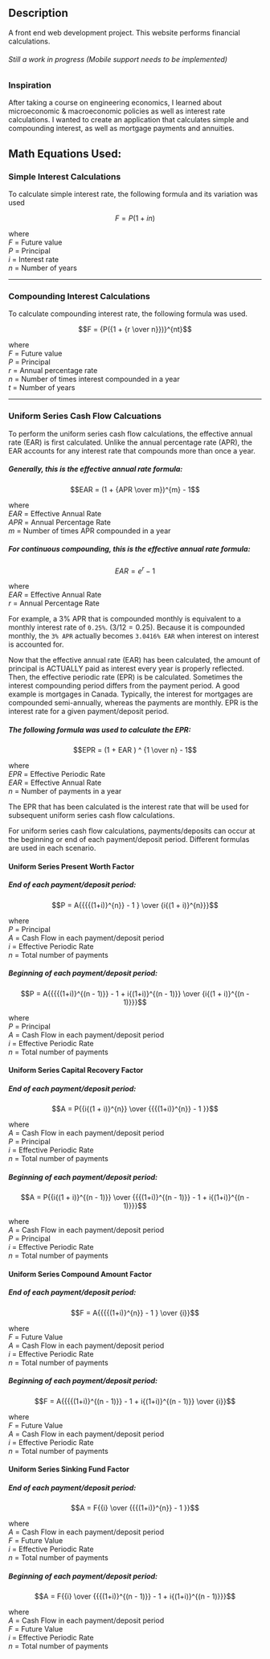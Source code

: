 ## Description

A front end web development project. This website performs financial calculations.
###### Still a work in progress (Mobile support needs to be implemented)

### Inspiration

After taking a course on engineering economics, I learned about microeconomic & macroeconomic policies as well as interest rate calculations. I wanted to create an application that calculates simple and compounding interest, as well as mortgage payments and annuities.

## Math Equations Used:

### Simple Interest Calculations

To calculate simple interest rate, the following formula and its variation was used

```math
F = P(1 + in)
```

where\
$`F`$ = Future value\
$`P`$ = Principal\
$`i`$ = Interest rate\
$`n`$ = Number of years

---

### Compounding Interest Calculations

To calculate compounding interest rate, the following formula was used.

```math
F = {P({1 + {r \over n}})}^{nt}
```

where\
$`F`$ = Future value\
$`P`$ = Principal\
$`r`$ = Annual percentage rate\
$`n`$ = Number of times interest compounded in a year\
$`t`$ = Number of years

---

### Uniform Series Cash Flow Calcuations

To perform the uniform series cash flow calculations, the effective annual rate (EAR) is first calculated. Unlike the annual percentage rate (APR), the EAR accounts for any interest rate that compounds more than once a year.

##### Generally, this is the effective annual rate formula:
```math
EAR = (1 + {APR \over m})^{m} - 1
```

where\
$`EAR`$ = Effective Annual Rate\
$`APR`$ = Annual Percentage Rate\
$`m`$ = Number of times APR compounded in a year

##### For continuous compounding, this is the effective annual rate formula:

```math
EAR = e^{r} - 1
```

where\
$`EAR`$ = Effective Annual Rate\
$`r`$ = Annual Percentage Rate

For example, a 3% APR that is compounded monthly is equivalent to a monthly interest rate of `0.25%`. ($`3 / 12 = 0.25`$). Because it is compounded monthly, the `3% APR` actually becomes `3.0416% EAR` when interest on interest is accounted for.

Now that the effective annual rate (EAR) has been calculated, the amount of principal is ACTUALLY paid as interest every year is properly reflected. Then, the effective periodic rate (EPR) is be calculated. Sometimes the interest compounding period differs from the payment period. A good example is mortgages in Canada. Typically, the interest for mortgages are compounded semi-annually, whereas the payments are monthly. EPR is the interest rate for a given payment/deposit period. 

##### The following formula was used to calculate the EPR:
```math
EPR = (1 + EAR ) ^ {1 \over n} - 1
```

where\
$`EPR`$ = Effective Periodic Rate\
$`EAR`$ = Effective Annual Rate\
$`n`$ = Number of payments in a year

The EPR that has been calculated is the interest rate that will be used for subsequent uniform series cash flow calculations.

For uniform series cash flow calculations, payments/deposits can occur at the beginning or end of each payment/deposit period. Different formulas are used in each scenario.

#### Uniform Series Present Worth Factor 
##### End of each payment/deposit period:
```math
P = A{{{{(1+i)}^{n}} - 1 } \over {i{(1 + i)}^{n}}}
```

where\
$`P`$ = Principal\
$`A`$ = Cash Flow in each payment/deposit period\
$`i`$ = Effective Periodic Rate\
$`n`$ = Total number of payments

##### Beginning of each payment/deposit period:
```math
P = A{{{{(1+i)}^{(n - 1)}} - 1 + i{(1+i)}^{(n - 1)}} \over {i{(1 + i)}^{(n - 1)}}}
```

where\
$`P`$ = Principal\
$`A`$ = Cash Flow in each payment/deposit period\
$`i`$ = Effective Periodic Rate\
$`n`$ = Total number of payments

#### Uniform Series Capital Recovery Factor

##### End of each payment/deposit period:
```math
A = P{{i{(1 + i)}^{n}} \over {{{(1+i)}^{n}} - 1 }}
```

where\
$`A`$ = Cash Flow in each payment/deposit period\
$`P`$ = Principal\
$`i`$ = Effective Periodic Rate\
$`n`$ = Total number of payments


##### Beginning of each payment/deposit period:
```math
A = P{{i{(1 + i)}^{(n - 1)}} \over {{{(1+i)}^{(n - 1)}} - 1 + i{(1+i)}^{(n - 1)}}}
```

where\
$`A`$ = Cash Flow in each payment/deposit period\
$`P`$ = Principal\
$`i`$ = Effective Periodic Rate\
$`n`$ = Total number of payments

#### Uniform Series Compound Amount Factor

##### End of each payment/deposit period:
```math
F = A{{{{(1+i)}^{n}} - 1 } \over {i}}
```

where\
$`F`$ = Future Value\
$`A`$ = Cash Flow in each payment/deposit period\
$`i`$ = Effective Periodic Rate\
$`n`$ = Total number of payments

##### Beginning of each payment/deposit period:
```math
F = A{{{{(1+i)}^{(n - 1)}} - 1 + i{(1+i)}^{(n - 1)}} \over {i}}
```

where\
$`F`$ = Future Value\
$`A`$ = Cash Flow in each payment/deposit period\
$`i`$ = Effective Periodic Rate\
$`n`$ = Total number of payments

#### Uniform Series Sinking Fund Factor

##### End of each payment/deposit period:
```math
A = F{{i} \over {{{(1+i)}^{n}} - 1 }}
```

where\
$`A`$ = Cash Flow in each payment/deposit period\
$`F`$ = Future Value\
$`i`$ = Effective Periodic Rate\
$`n`$ = Total number of payments


##### Beginning of each payment/deposit period:
```math
A = F{{i} \over {{{(1+i)}^{(n - 1)}} - 1 + i{(1+i)}^{(n - 1)}}}
```

where\
$`A`$ = Cash Flow in each payment/deposit period\
$`F`$ = Future Value\
$`i`$ = Effective Periodic Rate\
$`n`$ = Total number of payments
